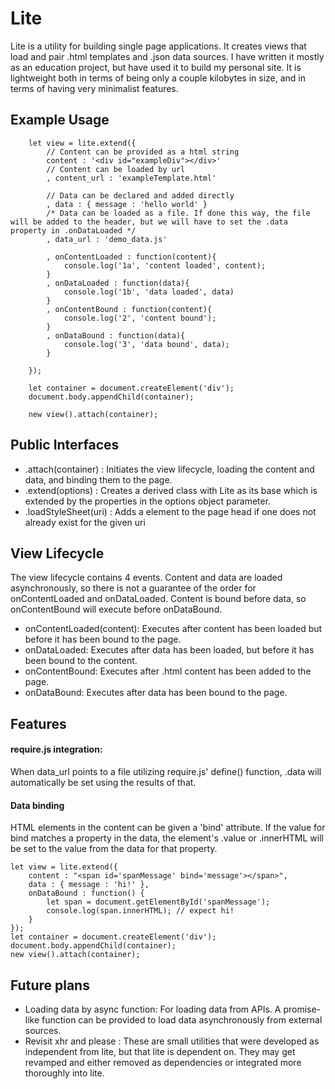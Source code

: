 # Lite
Lite is a utility for building single page applications. It creates views that load and pair .html templates and .json data sources. I have written it mostly as an education project, but have used it to build my personal site. It is lightweight both in terms of being only a couple kilobytes in size, and in terms of having very minimalist features. 

## Example Usage

```
    let view = lite.extend({
        // Content can be provided as a html string
        content : '<div id="exampleDiv"></div>'
        // Content can be loaded by url
        , content_url : 'exampleTemplate.html'

        // Data can be declared and added directly
        , data : { message : 'hello world' }
        /* Data can be loaded as a file. If done this way, the file will be added to the header, but we will have to set the .data property in .onDataLoaded */ 
        , data_url : 'demo_data.js'

        , onContentLoaded : function(content){
            console.log('1a', 'content loaded', content);
        }
        , onDataLoaded : function(data){
            console.log('1b', 'data loaded', data)
        }
        , onContentBound : function(content){
            console.log('2', 'content bound');
        }
        , onDataBound : function(data){
            console.log('3', 'data bound', data);
        }
        
    });

    let container = document.createElement('div');
    document.body.appendChild(container);

    new view().attach(container);
```

## Public Interfaces

* .attach(container) : Initiates the view lifecycle, loading the content and data, and binding them to the page.
* .extend(options) : Creates a derived class with Lite as its base which is extended by the properties in the options object parameter. 
* .loadStyleSheet(uri) : Adds a <link> element to the page head if one does not already exist for the given uri

## View Lifecycle 
The view lifecycle contains 4 events. Content and data are loaded asynchronously, so there is not a guarantee of the order for onContentLoaded and onDataLoaded. Content is bound before data, so onContentBound will execute before onDataBound.

* onContentLoaded(content): Executes after content has been loaded but before it has been bound to the page.
* onDataLoaded: Executes after data has been loaded, but before it has been bound to the content. 
* onContentBound: Executes after .html content has been added to the page. 
* onDataBound: Executes after data has been bound to the page. 

## Features

#### require.js integration: 
When data_url points to a file utilizing require.js' define() function, .data will 
automatically be set using the results of that.

#### Data binding 
HTML elements in the content can be given a 'bind' attribute. If the value for bind matches a property in the data, the element's .value or .innerHTML will be set to the value from the data for that property. 

```
let view = lite.extend({
    content : "<span id='spanMessage' bind='message'></span>",
    data : { message : 'hi!' },
    onDataBound : function() { 
        let span = document.getElementById('spanMessage');
        console.log(span.innerHTML); // expect hi!
    }
});
let container = document.createElement('div');
document.body.appendChild(container);
new view().attach(container);
```



## Future plans
* Loading data by async function: For loading data from APIs. A promise-like function can be provided to load data asynchronously from external sources.
* Revisit xhr and please : These are small utilities that were developed as independent from lite, but that lite is dependent on. They may get revamped and either removed as dependencies or integrated more thoroughly into lite. 





